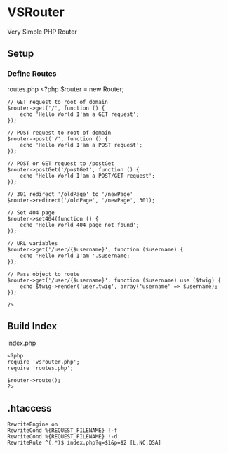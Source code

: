 # VSRouter
Very Simple PHP Router

## Setup
### Define Routes
routes.php
    <?php
    $router = new Router;
    
    // GET request to root of domain
    $router->get('/', function () {
        echo 'Hello World I'am a GET request';
    });
    
    // POST request to root of domain
    $router->post('/', function () {
        echo 'Hello World I'am a POST request';
    });
    
    // POST or GET request to /postGet
    $router->postGet('/postGet', function () {
        echo 'Hello World I'am a POST/GET request';
    });
    
    // 301 redirect '/oldPage' to '/newPage'
    $router->redirect('/oldPage', '/newPage', 301);
    
    // Set 404 page
    $router->set404(function () {
        echo 'Hello World 404 page not found';
    });
    
    // URL variables
    $router->get('/user/{$username}', function ($username) {
        echo 'Hello World I'am '.$username;
    });
    
    // Pass object to route
    $router->get('/user/{$username}', function ($username) use ($twig) {
        echo $twig->render('user.twig', array('username' => $username);
    });
    
    ?>


## Build Index
index.php

    <?php
    require 'vsrouter.php';
    require 'routes.php';
    
    $router->route();
    ?>


## .htaccess
    RewriteEngine on
    RewriteCond %{REQUEST_FILENAME} !-f
    RewriteCond %{REQUEST_FILENAME} !-d
    RewriteRule ^(.*)$ index.php?q=$1&p=$2 [L,NC,QSA]

